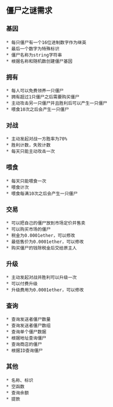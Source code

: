 ## 僵尸之谜需求

### 基因
    * 每只僵尸有一个16位进制数字作为继英
    * 最后一个数字为特殊标识
    * 僵尸名称为string字符串
    * 根据名称和随机数创建僵尸基因

### 拥有
    * 每人可以免费领养一只僵尸
    * 拥有超过1只僵尸之后需要购买僵尸
    * 主动攻击另一只僵尸并且胜利后可以产生一只僵尸
    * 喂食10次之后会产生一只僵尸

### 对战
    * 主动发起对战一方胜率为70%
    * 胜利计数，失败计数
    * 每天只能主动攻击一次

### 喂食
    * 每天只能喂食一次
    * 喂食计次
    * 喂食每满10次之后会产生一只僵尸

### 交易
    * 可以把自己的僵尸放到市场定价并售卖
    * 可以购买市场的僵尸
    * 税金为0.0001ether，可以修改
    * 最低售价为0.0001ether，可以修改
    * 购买僵尸的钱除税金后交给原主人

### 升级
    * 主动发起对战并胜利可以升级一次
    * 可以付费升级
    * 升级费用为0.0001ether，可以修改

### 查询
    * 查询发送者僵尸数量
    * 查询发送者僵尸数组
    * 查询单个僵尸数据
    * 根据地址查询僵尸
    * 查询商店的僵尸
    * 根据ID查询僵尸

### 其他
    * 名称、标识
    * 空函数
    * 查询余额
    * 提款
